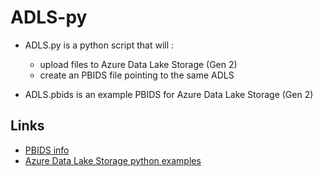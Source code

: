 # ADLS-py

- ADLS.py is a python script that will :
  - upload files to Azure Data Lake Storage (Gen 2)
  - create an PBIDS file pointing to the same ADLS

- ADLS.pbids is an example PBIDS for Azure Data Lake Storage (Gen 2)

## Links

- [PBIDS info](https://docs.microsoft.com/en-us/power-bi/desktop-data-sources#using-pbids-files-to-get-data)
- [Azure Data Lake Storage python examples](https://docs.microsoft.com/en-us/azure/storage/blobs/data-lake-storage-directory-file-acl-python)
